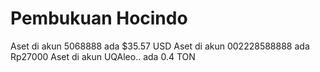 # Pembukuan Hocindo
Aset di akun 5068888 ada $35.57 USD
Aset di akun 002228588888 ada Rp27000
Aset di akun UQAleo.. ada 0.4 TON
